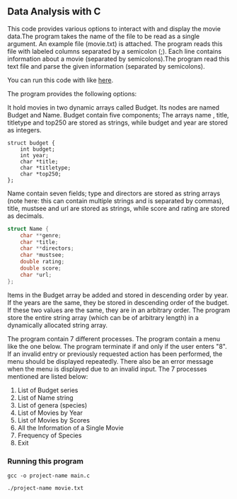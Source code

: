 ## Data Analysis with C

This code provides various options to interact with and display the movie data.The program takes the name of the file to be read as a single argument. An example file (movie.txt) is attached. The program reads this file with labeled columns separated by a semicolon (;). Each line contains information about a movie (separated by semicolons).The program read this text file and parse the given information (separated by semicolons).

You can run this code with like [here](#run).


The program provides the following options:

It hold movies in two dynamic arrays called Budget. Its nodes are named Budget and Name.
Budget contain five components; The arrays name , title, titletype and top250 are stored as strings, while budget and year are stored as integers.


``` shell
struct budget {
    int budget; 
    int year;
    char *title; 
    char *titletype; 
    char *top250;
}; 

```

Name contain seven fields; type and directors are stored as string arrays (note here: this can contain multiple strings and is separated by commas), title, mustsee and url are stored as strings, while score and rating are stored as decimals.


``` C
struct Name {
    char **genre; 
    char *title;
    char **directors; 
    char *mustsee; 
    double rating; 
    double score; 
    char *url;
}; 

```

Items in the Budget array be added and stored in descending order by year. If the years are the same, they be stored in descending order of the budget. If these two values are the same, they are in an arbitrary order.
The program  store the entire string array (which can be of arbitrary length) in a dynamically allocated string array.

The program  contain 7 different processes.
The program contain a menu like the one below. The program  terminate if and only if the user enters "8". If an invalid entry or previously requested action has been performed, the menu should be displayed repeatedly. There also be an error message when the menu is displayed due to an invalid input. The 7 processes mentioned are listed below:

1. List of Budget series
2. List of Name string
3. List of genera (species)
4. List of Movies by Year
5. List of Movies by Scores
6. All the Information of a Single Movie
7. Frequency of Species
8. Exit

### Running this program
<a name="run">

``` shell
gcc -o project-name main.c
```
    
``` shell
./project-name movie.txt

```
</a>
